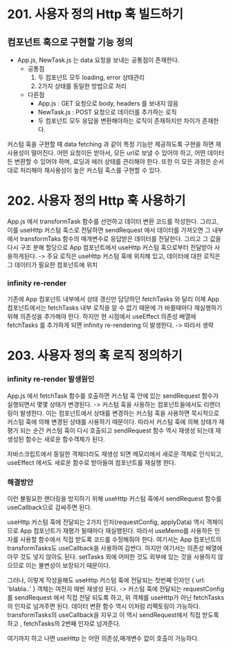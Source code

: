 # 201. 사용자 정의 Http 훅 빌드하기
## 컴포넌트 훅으로 구현할 기능 정의
 - App.js, NewTask.js 는 data 요청을 보내는 공통점이 존재한다.
    - 공통점
        1. 두 컴포넌트 모두 loading, error 상태관리
        2. 2가지 상태를 동일한 방법으로 처리
    - 다른점
        - App.js : GET 요청으로 body, headers 를 보내지 않음
        - NewTask.js : POST 요청으로 데이터를 추가하는 로직
        - 두 컴포넌트 모두 응답을 변환해야하는 로직이 존재하지만 차이가 존재한다.

커스텀 훅을 구현할 때 data fetching 과 같이 특정 기능만 제공하도록 구현을 하면 재사용성이 떨어진다.
어떤 요청이든 받아서, 모든 url로 보낼 수 있어야 하고, 어떤 데이터든 변환할 수 있어야 하며, 로딩과 에러 상태를 관리해야 한다. 또한 이 모든 과정은 순서대로 처리해야 재사용성이 높은 커스텀 훅스를 구현할 수 있다. 

# 202. 사용자 정의 Http 훅 사용하기
App.js 에서 transformTask 함수를 선언하고 데이터 변환 코드를 작성한다.
그리고, 이를 useHttp 커스텀 훅스로 전달하면 sendRequest 에서 데이터를 가져오면 그 내부에서 transformTaks 함수의 매개변수로 응답받은 데이터를 전달한다. 그리고 그 값을 다시 구조 분해 할당으로 App 컴포넌트에서 useHttp 커스텀 훅으로부터 전달받아 사용하게된다.
-> 주요 로직은 useHttp 커스텀 훅에 위치해 있고, 데이터에 대한 로직은 그 데이터가 필요한 컴포넌트에 위치

### infinity re-render
기존에 App 컴포넌트 내부에서 상태 갱신만 담당하던 fetchTasks 와 달리 이제 App 컴포넌트에서는 fetchTasks 내부 로직을 알 수 없기 때문에 가 바뀔때마다 재실행하기 위해 의존성을 추가해야 한다.
하지만 현 시점에서 useEffect 의존성 배열에 fetchTasks 를 추가하게 되면 infinity re-rendering 이 발생한다.
-> 따라서 생략

# 203. 사용자 정의 훅 로직 정의하기
### infinity re-render 발생원인
App.js 에서 fetchTask 함수를 호출하면 커스텀 훅 안에 있는 sendRequest 함수가 실행되면서 몇몇 상태가 변경된다. -> 커스텀 훅을 사용하는 컴포넌트들에서도 리랜더링이 발생한다.
이는 컴포넌트에서 상태를 변경하는 커스텀 훅을 사용하면 묵시적으로 커스텀 훅에 의해 변경된 상태를 사용하기 때문이다. 
따라서 커스텀 훅에 의해 상태가 재평가 되는 순간 커스텀 훅이 다시 호출되고 sendRequest 함수 역시 재생성 되는데 재생성된 함수는 새로운 함수객체가 된다.

자바스크립트에서 동일한 객체더라도 재생성 되면 메모리에서 새로운 객체로 인식되고, useEffect 에서도 새로운 함수로 받아들여 컴포넌트를 재실행 한다.

### 해결방안
이런 불필요한 랜더링을 방지하기 위해 useHttp 커스텀 훅에서 sendRequest 함수를 useCallback으로 감싸주면 된다.

useHttp 커스텀 훅에 전달되는 2가지 인자(requestConfig, applyData) 역시 객체이므로 App 컴포넌트가 재평가 될때마다 재실행된다. 따라서 useMemo를 사용하든 인자를 사용할 함수에서 직접 받도록 코드를 수정해줘야 한다. 
여기서는 App 컴포넌트의 transformTasks도 useCallback을 사용하여 감싼다. 하지만 여기서는 의존성 배열에 아무 것도 넣지 않아도 된다. setTasks 외에 어떠한 것도 외부에 있는 것을 사용하지 않으므로 이는 불변성이 보장되기 때문이다.

그러나, 이렇게 작성을해도 useHttp 커스텀 훅에 전달되는 첫번째 인자인 { url: 'blabla..' }
객체는 여전히 매번 재생성 된다. 
-> 커스텀 훅에 전달되는 requestConfig를 sendRequest 에서 직접 전달 되도록 하고, 위 객체를 useHttp가 아닌 fetchTasks 의 인자로 넘겨주면 된다.
    데이터 변환 함수 역시 이처럼 리팩토링이 가능하다. transformTasks의 useCallback을 지우고 이 역시 sendRequest에서 직접 받도록 하고 , fetchTasks의 2번째 인자로 넘겨준다.

여기까지 하고 나면 useHttp 는 어떤 의존성,매개변수 없이 호출이 가능하다.